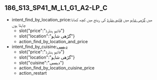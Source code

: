 ## 186_S13_SP41_M_L1_G1_A2-LP_C
* intent_find_by_location_price:میں [گڑھی شاہو](location) میں [فائیو ہنڈرڈ](price) کی رینج میں کچھ کھانا چاہتا ہوں
	- slot{"price":"فائیو ہنڈرڈ"}
	- slot{"location":"گڑھی شاہو"}
	- action_find_by_location_and_price
* intent_find_by_cuisine:[دیسی](cuisine)
	- slot{"price":"فائیو ہنڈرڈ"}
	- slot{"location":"گڑھی شاہو"}
	- slot{"cuisine":"دیسی"}
	- action_find_by_location_cuisine_price
	- action_restart